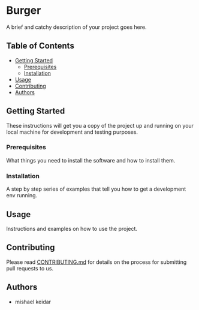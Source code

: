 # Burger

A brief and catchy description of your project goes here.

## Table of Contents
- [Getting Started](#getting-started)
  - [Prerequisites](#prerequisites)
  - [Installation](#installation)
- [Usage](#usage)
- [Contributing](#contributing)
- [Authors](#authors)

## Getting Started
These instructions will get you a copy of the project up and running on your local machine for development and testing purposes.

### Prerequisites
What things you need to install the software and how to install them.

### Installation
A step by step series of examples that tell you how to get a development env running.

## Usage
Instructions and examples on how to use the project.

## Contributing
Please read [CONTRIBUTING.md](https://github.com/username/project-name/blob/master/CONTRIBUTING.md) for details on the process for submitting pull requests to us.

## Authors
- mishael keidar

